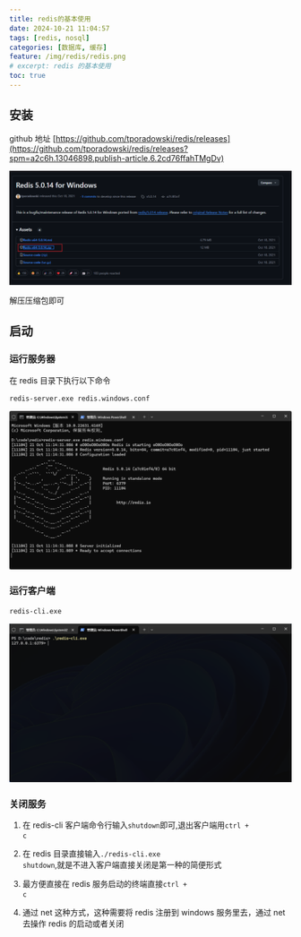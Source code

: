 ```yaml
---
title: redis的基本使用
date: 2024-10-21 11:04:57
tags: [redis, nosql]
categories: [数据库, 缓存]
feature: /img/redis/redis.png
# excerpt: redis 的基本使用
toc: true
---
```


## 安装

github 地址 [https://github.com/tporadowski/redis/releases](https://github.com/tporadowski/redis/releases?spm=a2c6h.13046898.publish-article.6.2cd76ffahTMgDv)

![image-20241021110946603](./img/redis/redis_github_install_windows.png)

解压压缩包即可

## 启动

### 运行服务器

在 redis 目录下执行以下命令

```bash
redis-server.exe redis.windows.conf
```

![redis启动成功](./img/redis/redis_run_success.png)

### 运行客户端

```bash
redis-cli.exe
```

![客户端启动成功](./img/redis/redis_cli_run_success.png)

### 关闭服务

1. 在 redis-cli 客户端命令行输入<code>shutdown</code>即可,退出客户端用<code>ctrl + c</code>

2. 在 redis 目录直接输入<code>./redis-cli.exe shutdown</code>,就是不进入客户端直接关闭是第一种的简便形式
3. 最方便直接在 redis 服务启动的终端直接<code>ctrl + c</code>

4. 通过 net 这种方式，这种需要将 redis 注册到 windows 服务里去，通过 net 去操作 redis 的启动或者关闭
